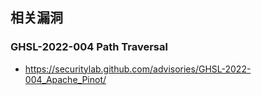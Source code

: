 相关漏洞
---

### GHSL-2022-004 Path Traversal

- https://securitylab.github.com/advisories/GHSL-2022-004_Apache_Pinot/
